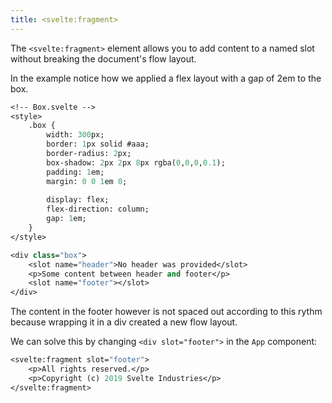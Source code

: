 ```yaml
---
title: <svelte:fragment>
---
```


The `<svelte:fragment>` element allows you to add content to a named slot without breaking the document's flow layout.

In the example notice how we applied a flex layout with a gap of 2em to the box.

```sv
<!-- Box.svelte -->
<style>
	.box {
		width: 300px;
		border: 1px solid #aaa;
		border-radius: 2px;
		box-shadow: 2px 2px 8px rgba(0,0,0,0.1);
		padding: 1em;
		margin: 0 0 1em 0;
		
		display: flex;
		flex-direction: column;
		gap: 1em;
	}
</style>

<div class="box">
	<slot name="header">No header was provided</slot>
	<p>Some content between header and footer</p>
	<slot name="footer"></slot>
</div>
```

The content in the footer however is not spaced out according to this rythm because wrapping it in a div created a new flow layout.

We can solve this by changing `<div slot="footer">` in the `App` component:

```sv
<svelte:fragment slot="footer">
	<p>All rights reserved.</p>
	<p>Copyright (c) 2019 Svelte Industries</p>
</svelte:fragment>
```

